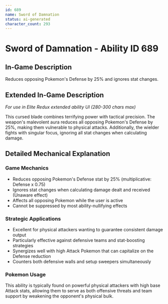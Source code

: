 ```yaml
---
id: 689
name: Sword of Damnation
status: ai-generated
character_count: 293
---
```


# Sword of Damnation - Ability ID 689

## In-Game Description
Reduces opposing Pokemon's Defense by 25% and ignores stat changes.

## Extended In-Game Description
*For use in Elite Redux extended ability UI (280-300 chars max)*

This cursed blade combines terrifying power with tactical precision. The weapon's malevolent aura reduces all opposing Pokemon's Defense by 25%, making them vulnerable to physical attacks. Additionally, the wielder fights with singular focus, ignoring all stat changes when calculating damage.

## Detailed Mechanical Explanation

### Game Mechanics
- Reduces opposing Pokemon's Defense stat by 25% (multiplicative: Defense x 0.75)
- Ignores stat changes when calculating damage dealt and received (Unaware effect)
- Affects all opposing Pokemon while the user is active
- Cannot be suppressed by most ability-nullifying effects

### Strategic Applications
- Excellent for physical attackers wanting to guarantee consistent damage output
- Particularly effective against defensive teams and stat-boosting strategies
- Synergizes well with high Attack Pokemon that can capitalize on the Defense reduction
- Counters both defensive walls and setup sweepers simultaneously

### Pokemon Usage
This ability is typically found on powerful physical attackers with high base Attack stats, allowing them to serve as both offensive threats and team support by weakening the opponent's physical bulk.